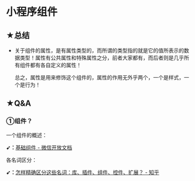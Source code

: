 # 小程序组件



## ★总结

- 关于组件的属性，是有属性类型的，而所谓的类型指的就是它的值所表示的数据类型！属性有公共属性和特殊属性之分，前者大家都有，而后者则是几乎所有组件都有各自定义的属性！

  总之，属性是用来修饰这个组件的，属性的作用无外乎两个，一个是样式，一个是行为！

## ★Q&A

### ①组件？

一个组件的概述：

**➹：**[基础组件 - 微信开放文档](https://developers.weixin.qq.com/miniprogram/dev/framework/view/component.html)

各名词区分：

**➹：**[怎样精确区分这些名词：库、插件、组件、控件、扩展？ - 知乎](https://www.zhihu.com/question/49536781)

